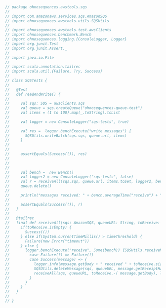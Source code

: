 
```scala
// package ohnosequences.awstools.sqs
//
// import com.amazonaws.services.sqs.AmazonSQS
// import ohnosequences.awstools.utils.SQSUtils
//
// import ohnosequences.awstools.test.awsClients
// import ohnosequences.benchmark.Bench
// import ohnosequences.logging.{ConsoleLogger, Logger}
// import org.junit.Test
// import org.junit.Assert._
//
// import java.io.File
//
// import scala.annotation.tailrec
// import scala.util.{Failure, Try, Success}
//
// class SQSTests {
//
//   @Test
//   def readAndWrite() {
//
//     val sqs: SQS = awsClients.sqs
//     val queue = sqs.createQueue("ohnosequences-queue-test")
//     val items = (1 to 100).map(_.toString).toList
//
//     val logger = new ConsoleLogger("sqs-tests", true)
//
//     val res =  logger.benchExecute("write messages") {
//       SQSUtils.writeBatch(sqs.sqs, queue.url, items)
//     }
//
//
//     assertEquals(Success(()), res)
//
//
//
//     val bench =  new Bench()
//     val logger2 = new ConsoleLogger("sqs-tests", false)
//     val r = receiveAll(sqs.sqs, queue.url, items.toSet, logger2, bench, System.currentTimeMillis() + 150 * 1000)
//     queue.delete()
//
//     println("messages received: " + bench.averageTime("receive") + " ms per message")
//
//     assertEquals(Success(()), r)
//   }
//
//   @tailrec
//   final def receiveAll(sqs: AmazonSQS, queueURL: String, toReceive: Set[String], logger: Logger, bench: Bench, timeThreshold: Long): Try[Unit] = {
//     if(toReceive.isEmpty) {
//       Success(())
//     } else if(System.currentTimeMillis() > timeThreshold) {
//       Failure(new Error("timeout"))
//     } else {
//       logger.benchExecute("receive", Some(bench)) {SQSUtils.receiveMessage(sqs, queueURL)} match {
//         case Failure(f) => Failure(f)
//         case Success(message) => {
//           logger.info(message.getBody + " received " + toReceive.size + " left")
//           SQSUtils.deleteMessage(sqs, queueURL, message.getReceiptHandle)
//           receiveAll(sqs, queueURL, toReceive.-( message.getBody), logger, bench, timeThreshold)
//         }
//       }
//     }
//   }
//
// }

```




[main/scala/ohnosequences/awstools/autoscaling/AutoScaling.scala]: ../../../../main/scala/ohnosequences/awstools/autoscaling/AutoScaling.scala.md
[main/scala/ohnosequences/awstools/autoscaling/AutoScalingGroup.scala]: ../../../../main/scala/ohnosequences/awstools/autoscaling/AutoScalingGroup.scala.md
[main/scala/ohnosequences/awstools/autoscaling/LaunchConfiguration.scala]: ../../../../main/scala/ohnosequences/awstools/autoscaling/LaunchConfiguration.scala.md
[main/scala/ohnosequences/awstools/autoscaling/PurchaseModel.scala]: ../../../../main/scala/ohnosequences/awstools/autoscaling/PurchaseModel.scala.md
[main/scala/ohnosequences/awstools/dynamodb/DynamoDBUtils.scala]: ../../../../main/scala/ohnosequences/awstools/dynamodb/DynamoDBUtils.scala.md
[main/scala/ohnosequences/awstools/ec2/AMI.scala]: ../../../../main/scala/ohnosequences/awstools/ec2/AMI.scala.md
[main/scala/ohnosequences/awstools/ec2/EC2.scala]: ../../../../main/scala/ohnosequences/awstools/ec2/EC2.scala.md
[main/scala/ohnosequences/awstools/ec2/Filters.scala]: ../../../../main/scala/ohnosequences/awstools/ec2/Filters.scala.md
[main/scala/ohnosequences/awstools/ec2/InstanceSpecs.scala]: ../../../../main/scala/ohnosequences/awstools/ec2/InstanceSpecs.scala.md
[main/scala/ohnosequences/awstools/ec2/InstanceType.scala]: ../../../../main/scala/ohnosequences/awstools/ec2/InstanceType.scala.md
[main/scala/ohnosequences/awstools/ec2/LaunchSpecs.scala]: ../../../../main/scala/ohnosequences/awstools/ec2/LaunchSpecs.scala.md
[main/scala/ohnosequences/awstools/ec2/package.scala]: ../../../../main/scala/ohnosequences/awstools/ec2/package.scala.md
[main/scala/ohnosequences/awstools/regions/Region.scala]: ../../../../main/scala/ohnosequences/awstools/regions/Region.scala.md
[main/scala/ohnosequences/awstools/s3/address.scala]: ../../../../main/scala/ohnosequences/awstools/s3/address.scala.md
[main/scala/ohnosequences/awstools/s3/client.scala]: ../../../../main/scala/ohnosequences/awstools/s3/client.scala.md
[main/scala/ohnosequences/awstools/s3/package.scala]: ../../../../main/scala/ohnosequences/awstools/s3/package.scala.md
[main/scala/ohnosequences/awstools/s3/transfers.scala]: ../../../../main/scala/ohnosequences/awstools/s3/transfers.scala.md
[main/scala/ohnosequences/awstools/sns/SNS.scala]: ../../../../main/scala/ohnosequences/awstools/sns/SNS.scala.md
[main/scala/ohnosequences/awstools/sns/Topic.scala]: ../../../../main/scala/ohnosequences/awstools/sns/Topic.scala.md
[main/scala/ohnosequences/awstools/sqs/Queue.scala]: ../../../../main/scala/ohnosequences/awstools/sqs/Queue.scala.md
[main/scala/ohnosequences/awstools/sqs/SQS.scala]: ../../../../main/scala/ohnosequences/awstools/sqs/SQS.scala.md
[main/scala/ohnosequences/awstools/utils/AutoScalingUtils.scala]: ../../../../main/scala/ohnosequences/awstools/utils/AutoScalingUtils.scala.md
[main/scala/ohnosequences/awstools/utils/DynamoDBUtils.scala]: ../../../../main/scala/ohnosequences/awstools/utils/DynamoDBUtils.scala.md
[main/scala/ohnosequences/awstools/utils/SQSUtils.scala]: ../../../../main/scala/ohnosequences/awstools/utils/SQSUtils.scala.md
[main/scala/ohnosequences/benchmark/Benchmark.scala]: ../../../../main/scala/ohnosequences/benchmark/Benchmark.scala.md
[main/scala/ohnosequences/logging/Logger.scala]: ../../../../main/scala/ohnosequences/logging/Logger.scala.md
[test/scala/ohnosequences/awstools/EC2Tests.scala]: EC2Tests.scala.md
[test/scala/ohnosequences/awstools/RegionTests.scala]: RegionTests.scala.md
[test/scala/ohnosequences/awstools/S3Tests.scala]: S3Tests.scala.md
[test/scala/ohnosequences/awstools/SQSTests.scala]: SQSTests.scala.md